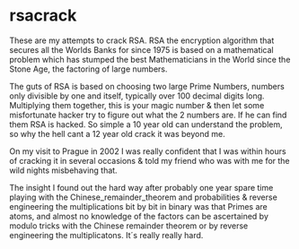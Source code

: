 # rsacrack
These are my attempts to crack RSA.
RSA the encryption algorithm that secures all the Worlds Banks for since 1975 is based on a mathematical
problem which has stumped the best Mathematicians in the World since the Stone Age, the factoring of 
large numbers.

The guts of RSA is based on choosing two large Prime Numbers, numbers only divisible by one and itself,
typically over 100 decimal digits long. Multiplying them together, this is your magic number & then let 
some misfortunate hacker try to figure out what the 2 numbers are. If he can find them RSA is hacked. 
So simple a 10 year old can understand the problem, so why the hell cant a 12 year old crack it was beyond me.

On my visit to Prague in 2002 I was really confident that I was within hours of cracking it in several occasions 
& told my friend who was with me for the wild nights misbehaving that.

The insight I found out the hard way after probably one year spare time playing with the Chinese_remainder_theorem and
probabilities & reverse engineering the multiplications bit by bit in binary was that Primes are atoms,
and almost no knowledge of the factors can be ascertained by modulo tricks with the Chinese remainder theorem or by reverse engineering the multiplicatons. It´s really really hard.

